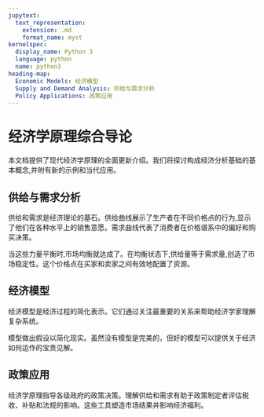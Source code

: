 ```yaml
---
jupytext:
  text_representation:
    extension: .md
    format_name: myst
kernelspec:
  display_name: Python 3
  language: python
  name: python3
heading-map:
  Economic Models: 经济模型
  Supply and Demand Analysis: 供给与需求分析
  Policy Applications: 政策应用
---
```


# 经济学原理综合导论

本文档提供了现代经济学原理的全面更新介绍。我们将探讨构成经济分析基础的基本概念,并附有新的示例和当代应用。

## 供给与需求分析

供给和需求是经济理论的基石。供给曲线展示了生产者在不同价格点的行为,显示了他们在各种水平上的销售意愿。需求曲线代表了消费者在价格谱系中的偏好和购买决策。

当这些力量平衡时,市场均衡就达成了。在均衡状态下,供给量等于需求量,创造了市场稳定性。这个价格点在买家和卖家之间有效地配置了资源。

## 经济模型

经济模型是经济过程的简化表示。它们通过关注最重要的关系来帮助经济学家理解复杂系统。

模型做出假设以简化现实。虽然没有模型是完美的，但好的模型可以提供关于经济如何运作的宝贵见解。

## 政策应用

经济学原理指导各级政府的政策决策。理解供给和需求有助于政策制定者评估税收、补贴和法规的影响。这些工具塑造市场结果并影响经济福利。
